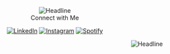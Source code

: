 <div>
        <div align=center>
                <img src="https://readme-typing-svg.herokuapp.com?font=Special+Elite&color=%2300F70A&size=30&duration=3000&center=true&vCenter=true&multiline=true&width=600&height=100&lines=Welcome+to;Baran+Hasan+BOZDUMAN's+GitHub+Page" alt="Headline" />

 </div>  

<div align=center>
                <p1>Connect with Me</p1><br>


<a href="https://www.linkedin.com/in/baran-hasan-bozduman-34b14b165/" target="_blank"><img src="https://img.shields.io/badge/LinkedIn-%230077B5.svg?&style=flat-square&logo=linkedin&logoColor=white" alt="LinkedIn"></a>
<a href="https://www.instagram.com/baranhasanbozduman/" target="_blank"><img src="https://img.shields.io/badge/Instagram-%23E4405F.svg?&style=flat-square&logo=instagram&logoColor=white" alt="Instagram"></a>
<a href="https://open.spotify.com/user/bhbduman" target="_blank"><img src="https://img.shields.io/badge/Spotify-%231ED760.svg?&style=flat-square&logo=spotify&logoColor=white" alt="Spotify"></a>

</div>
        

<div>
        <div align=right>
                <img src="https://profile-counter.glitch.me/bhbduman/count.svg" alt="Headline" />

 </div> 
